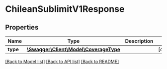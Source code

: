 # ChileanSublimitV1Response

## Properties
Name | Type | Description | Notes
------------ | ------------- | ------------- | -------------
**type** | [**\Swagger\Client\Model\CoverageType**](CoverageType.md) |  | [optional] 

[[Back to Model list]](../../README.md#documentation-for-models) [[Back to API list]](../../README.md#documentation-for-api-endpoints) [[Back to README]](../../README.md)

